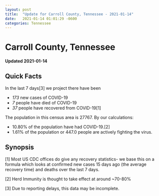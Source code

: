 ```yaml
---
layout: post
title:  "Update for Carroll County, Tennessee - 2021-01-14"
date:   2021-01-14 01:01:29 -0600
categories: Tennessee
---
```


# Carroll County, Tennessee
#### Updated 2021-01-14

## Quick Facts

In the last 7 days[3] we project there have been
- *173* new cases of COVID-19
- *7* people have died of COVID-19
- *37* people have recovered from COVID-19[1]

The population in this census area is 27767. By our calculations:
- 10.80% of the population have had COVID-19.[2]
- 1.61% of the population or 447.0 people are actively fighting the virus.

## Synopsis




[1] Most US CDC offices do give any recovery statistics- we base this on a formula which looks at confirmed new cases
15 days ago (the average recovery time) and deaths over the last 7 days.

[2] Herd Immunity is thought to take effect at around ~70-80%

[3] Due to reporting delays, this data may be incomplete.
 
    